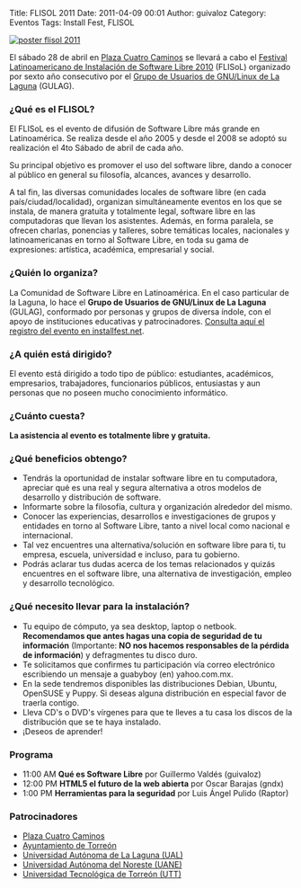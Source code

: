 Title: FLISOL 2011
Date: 2011-04-09 00:01
Author: guivaloz
Category: Eventos
Tags: Install Fest, FLISOL

[![poster flisol 2011]({attach}2011-04-09-flisol/poster-flisol-2011-260x400.jpg)]({attach}2011-04-09-flisol/poster-flisol-2011-1100x1700.png)

<!-- break -->

El sábado 28 de abril en [Plaza Cuatro Caminos](http://www.plazacuatrocaminos.com.mx) se llevará a cabo el [Festival Latinoamericano de Instalación de Software Libre 2010](http://installfest.info) (FLISoL) organizado por sexto año consecutivo por el [Grupo de Usuarios de GNU/Linux de La Laguna](http://www.gulag.org.mx) (GULAG).

### ¿Qué es el FLISOL?

El FLISoL es el evento de difusión de Software Libre más grande en Latinoamérica. Se realiza desde el año 2005 y desde el 2008 se adoptó su realización el 4to Sábado de abril de cada año.

Su principal objetivo es promover el uso del software libre, dando a conocer al público en general su filosofía, alcances, avances y desarrollo.

A tal fin, las diversas comunidades locales de software libre (en cada país/ciudad/localidad), organizan simultáneamente eventos en los que se instala, de manera gratuita y totalmente legal, software libre en las computadoras que llevan los asistentes. Además, en forma paralela, se ofrecen charlas, ponencias y talleres, sobre temáticas locales, nacionales y latinoamericanas en torno al Software Libre, en toda su gama de expresiones: artística, académica, empresarial y social.

### ¿Quién lo organiza?

La Comunidad de Software Libre en Latinoamérica. En el caso particular de la Laguna, lo hace el __Grupo de Usuarios de GNU/Linux de La Laguna__ (GULAG), conformado por personas y grupos de diversa índole, con el apoyo de instituciones educativas y patrocinadores. [Consulta aquí el registro del evento en installfest.net](http://www.installfest.net/FLISOL2012/Mexico/Torreon).

### ¿A quién está dirigido?

El evento está dirigido a todo tipo de público: estudiantes, académicos, empresarios, trabajadores, funcionarios públicos, entusiastas y aun personas que no poseen mucho conocimiento informático.

### ¿Cuánto cuesta?

__La asistencia al evento es totalmente libre y gratuita.__

### ¿Qué beneficios obtengo?

* Tendrás la oportunidad de instalar software libre en tu computadora, apreciar qué es una real y segura alternativa a otros modelos de desarrollo y distribución de software.
* Informarte sobre la filosofía, cultura y organización alrededor del mismo.
* Conocer las experiencias, desarrollos e investigaciones de grupos y entidades en torno al Software Libre, tanto a nivel local como nacional e internacional.
* Tal vez encuentres una alternativa/solución en software libre para ti, tu empresa, escuela, universidad e incluso, para tu gobierno.
* Podrás aclarar tus dudas acerca de los temas relacionados y quizás encuentres en el software libre, una alternativa de investigación, empleo y desarrollo tecnológico.

### ¿Qué necesito llevar para la instalación?

* Tu equipo de cómputo, ya sea desktop, laptop o netbook. __Recomendamos que antes hagas una copia de seguridad de tu información__ (Importante: __NO nos hacemos responsables de la pérdida de información__) y defragmentes tu disco duro.
* Te solicitamos que confirmes tu participación vía correo electrónico escribiendo un mensaje a guabyboy (en) yahoo.com.mx.
* En la sede tendremos disponibles las distribuciones Debian, Ubuntu, OpenSUSE y Puppy. Si deseas alguna distribución en especial favor de traerla contigo.
* Lleva CD's o DVD's vírgenes para que te lleves a tu casa los discos de la distribución que se te haya instalado.
* ¡Deseos de aprender!

### Programa

* 11:00 AM __Qué es Software Libre__ por Guillermo Valdés (guivaloz)
* 12:00 PM __HTML5 el futuro de la web abierta__ por Oscar Barajas (gndx)
* 1:00 PM __Herramientas para la seguridad__ por Luis Ángel Pulido (Raptor)

### Patrocinadores

* [Plaza Cuatro Caminos](http://www.plazacuatrocaminos.com.mx)
* [Ayuntamiento de Torreón](http://www.torreon.gob.mx)
* [Universidad Autónoma de La Laguna (UAL)](http://www.ual.mx)
* [Universidad Autónoma del Noreste (UANE)](http://www.uane.edu.mx)
* [Universidad Tecnológica de Torreón (UTT)](http://www.utt.edu.mx)
